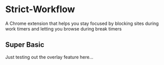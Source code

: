 # Strict-Workflow
A Chrome extension that helps you stay focused by blocking sites during work timers and letting you browse during break timers

## Super Basic
Just testing out the overlay feature here...
